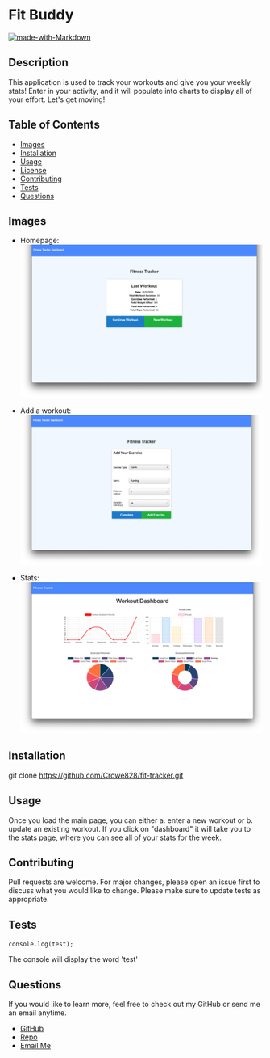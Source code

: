 # Fit Buddy

[![made-with-Markdown](https://img.shields.io/badge/Made%20with-Markdown-1f425f.svg)](http://commonmark.org)

## Description

This application is used to track your workouts and give you your weekly stats! Enter in your activity, and it will populate into charts to display all of your effort. Let's get moving!

## Table of Contents

- [Images](#images)
- [Installation](#installation)
- [Usage](#usage)
- [License](#license)
- [Contributing](#contributing)
- [Tests](#tests)
- [Questions](#tests)

## Images

- Homepage:
  ![Fit Tracker](https://github.com/Crowe828/fit-tracker/blob/main/public/images/fit-tracker-home.png)

- Add a workout:
  ![Fit Tracker](https://github.com/Crowe828/fit-tracker/blob/main/public/images/fit-tracker-new.png)

- Stats:
  ![Fit Tracker](https://github.com/Crowe828/fit-tracker/blob/main/public/images/fit-tracker-stats.png)

## Installation

git clone https://github.com/Crowe828/fit-tracker.git

## Usage

Once you load the main page, you can either a. enter a new workout or b. update an existing workout. If you click on "dashboard" it will take you to the stats page, where you can see all of your stats for the week.

## Contributing

Pull requests are welcome. For major changes, please open an issue first to discuss what you would like to change.
Please make sure to update tests as appropriate.

## Tests

```
console.log(test);
```

The console will display the word 'test'

## Questions

If you would like to learn more, feel free to check out my GitHub or send me an email anytime.

- [GitHub](https://github.com/Crowe828)
- [Repo](https://github.com/Crowe828/fit-tracker)
- [Email Me](mailto:crowe828@gmail.com?subject=Nice%20README%20Generator%20Dude)
